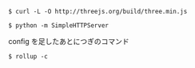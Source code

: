 
```
$ curl -L -O http://threejs.org/build/three.min.js
```

```
$ python -m SimpleHTTPServer
```


config を足したあとにつぎのコマンド

```
$ rollup -c
```
